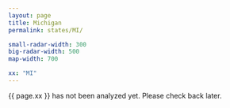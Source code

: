 ```yaml
---
layout: page
title: Michigan
permalink: states/MI/

small-radar-width: 300
big-radar-width: 500
map-width: 700

xx: "MI"
---
```


<p>{{ page.xx }} has not been analyzed yet. Please check back later.</p>